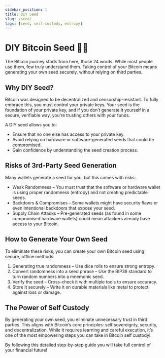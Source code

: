 ```yaml
---
sidebar_position: 1
title: DIY Seed
slug: /seed/
tags: [seed, self custody, entropy]
---
```


# DIY Bitcoin Seed 🎲🎲

The Bitcoin journey starts from here, those 24 words. While most people use them, few truly understand them. Taking control of your Bitcoin means generating your own seed securely, without relying on third parties.


## Why DIY Seed?

Bitcoin was designed to be decentralized and censorship-resistant. To fully embrace this, you must control your private keys. Your seed is the foundation of your private key, and if you don’t generate it yourself in a secure, verifiable way, you're trusting others with your funds.

A DIY seed allows you to:

- Ensure that no one else has access to your private key.
- Avoid relying on hardware or software-generated seeds that could be compromised.
- Gain confidence by understanding the seed creation process.


## Risks of 3rd-Party Seed Generation

Many wallets generate a seed for you, but this comes with risks:

- Weak Randomness – You must trust that the software or hardware wallet is using proper randomness (entropy) and not creating predictable seeds.
- Backdoors & Compromises – Some wallets might have security flaws or even intentional backdoors that expose your seed.
- Supply Chain Attacks – Pre-generated seeds (as found in some compromised hardware wallets) could mean attackers already have access to your Bitcoin.


## How to Generate Your Own Seed

To eliminate these risks, you can create your own Bitcoin seed using secure, offline methods:

1. Generating true randomness – Use dice rolls to ensure strong entropy.
2. Convert randomness into a seed phrase – Use the BIP39 standard to turn random numbers into a mnemonic seed.
3. Verify the seed – Cross-check it with multiple tools to ensure accuracy.
4. Store it securely – Write it on durable materials like metal to protect against loss or damage.


## The Power of Self Custody

By generating your own seed, you eliminate unnecessary trust in third parties. This aligns with Bitcoin’s core principles: self sovereignty, security, and decentralization. While it requires learning and careful execution, it’s one of the most empowering steps you can take in Bitcoin self custody!

By following this detailed step-by-step guide you will take full control of your financial future!